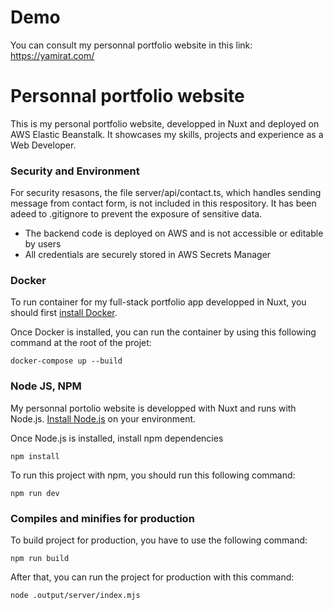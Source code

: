 # Demo

You can consult my personnal portfolio website in this link: https://yamirat.com/

# Personnal portfolio website

This is my personal portfolio website, developped in Nuxt and deployed on AWS Elastic Beanstalk. 
It showcases my skills, projects and experience as a Web Developer. 

### Security and Environment 

For security resasons, the file server/api/contact.ts, which handles sending message from contact form, is not included in this respository. It has been adeed to .gitignore to prevent the exposure of sensitive data. 

- The backend code is deployed on AWS and is not accessible or editable by users
- All credentials are securely stored in AWS Secrets Manager


### Docker

To run container for my full-stack portfolio app developped in Nuxt, you should first [install Docker](https://docs.docker.com/get-docker/). 

Once Docker is installed, you can run the container by using this following command at the root of the projet: 

```
docker-compose up --build
```

### Node JS, NPM

My personnal portolio website is developped with Nuxt and runs with Node.js. [Install Node.js](https://nodejs.org/en/) on your environment.

Once Node.js is installed, install npm dependencies

```
npm install
```

To run this project with npm, you should run this following command: 


```
npm run dev
```

### Compiles and minifies for production

To build project for production, you have to use the following command: 

```
npm run build
```

After that, you can run the project for production with this command: 

```
node .output/server/index.mjs
```
